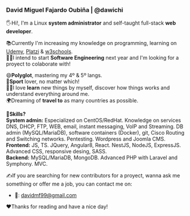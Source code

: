 ### David Miguel Fajardo Oubiña | @dawichi
🖐Hi!, I'm a Linux **system administrator** and self-taught full-stack **web developer**.

📚Currently I'm increasing my knowledge on programming, learning on [Udemy][1], [Platzi][2] & [w3schools][3].  
👨‍💻I intend to start **Software Engineering** next year and I'm looking for a proyect to colaborate with!

😄**Polyglot**, mastering my 4º & 5º langs.  
🏀**Sport** lover, no matter which!  
👨‍🔬I love **learn** new things by myself, discover how things works and understand everything around me.  
🌍Dreaming of **travel to** as many countries as possible.

📖**Skills?**  
**System admin:** Especialized on CentOS/RedHat. Knowledge on services DNS, DHCP, FTP, WEB, email, instant messaging, VoIP and Streaming. DB admin (MySQL/MariaDB), software containers (Docker), git, Cisco Routing and Switching networks. Pentesting. Wordpress and Joomla CMS.  
**Frontend:** JS, TS. JQuery, Angular8, React. NestJS, NodeJS, ExpressJS. Advanced CSS, responsive desing, SASS.   
**Backend:** MySQL/MariaDB, MongoDB. Advanced PHP with Laravel and Symphony. MVC.

✍If you are searching for new contributors for a proyect, wanna ask me something or offer me a job, you can contact me on:
* 📧: davidmf99@gmail.com

♥Thanks for reading and have a nice day!

[1]: https://www.udemy.com/ "udemy.com"
[2]: https://platzi.com/ "platzi.com"
[3]: https://www.w3schools.com/ "w3schools.com"


<!--
**Dawichi/Dawichi** is a ✨ _special_ ✨ repository because its `README.md` (this file) appears on your GitHub profile.

Here are some ideas to get you started:

- 🔭 I’m currently working on ...
- 🌱 I’m currently learning ...
- 👯 I’m looking to collaborate on ...
- 🤔 I’m looking for help with ...
- 💬 Ask me about ...
- 📫 How to reach me: ...
- 😄 Pronouns: ...
- ⚡ Fun fact: ...
-->
